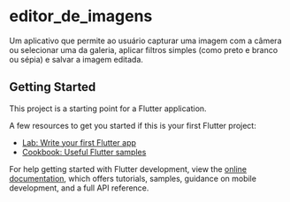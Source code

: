 # editor_de_imagens

Um aplicativo que permite ao usuário capturar uma imagem com a câmera ou selecionar uma da galeria, aplicar filtros simples (como preto e branco ou sépia) e salvar a imagem editada.

## Getting Started

This project is a starting point for a Flutter application.

A few resources to get you started if this is your first Flutter project:

- [Lab: Write your first Flutter app](https://docs.flutter.dev/get-started/codelab)
- [Cookbook: Useful Flutter samples](https://docs.flutter.dev/cookbook)

For help getting started with Flutter development, view the
[online documentation](https://docs.flutter.dev/), which offers tutorials,
samples, guidance on mobile development, and a full API reference.
